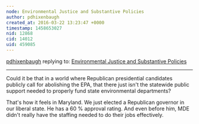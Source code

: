 ```yaml
---
node: Environmental Justice and Substantive Policies
author: pdhixenbaugh
created_at: 2016-03-22 13:23:47 +0000
timestamp: 1458653027
nid: 12868
cid: 14012
uid: 459085
---
```




[pdhixenbaugh](../profile/pdhixenbaugh) replying to: [Environmental Justice and Substantive Policies](../notes/stevie/03-21-2016/environmental-justice-and-substantive-policies)

----
Could it be that in a world where Republican presidential candidates publicly call for abolishing the EPA, that there just isn't the statewide public support needed to properly fund state environmental departments? 

That's how it feels in Maryland. We just elected a Republican governor in our liberal state. He has a 60 % approval rating. And even before him, MDE didn't really have the staffing needed to do their jobs effectively.